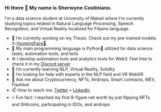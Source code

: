 ### Hi there 👋 My name is Sherwyne Costiniano.
I'm a data science student at University of Makati where I'm currently studying topics related in Natural Language Processing, Speech Recognition, and Virtual Reality localized for Filipino language. 

* 🔭 I’m currently working on my Thesis. Check out my pre-trained models in [HuggingFace🤗](https://huggingface.co/scostiniano)
* 🤖 My main programming language is Python🐍 utilized for data science tasks, automation tools, and bots
* ⚙️ I develop automation bots and analytics tools for Web3. Feel free to check it in my [Discord server](https://discord.gg/Ar7qCq3c8J)
* 🌱 I’m currently learning NLP, Virtual Reality, Solidity
* 🤔 I’m looking for help with experts in the NLP field and VR WebXR
* 💬 Ask me about Cryptocurrency, NFTs, Airdrops, Smart contracts, MEV, Flashbot
* 📫 How to reach me: [Twitter](https://twitter.com/shercostiniano) • [LinkedIn](https://www.linkedin.com/in/shercostiniano)
* ⚡ Fun fact: I reached my first 8-figure net worth by just flipping NFTs and Shitcoins, participating in IDOs, and airdrops

